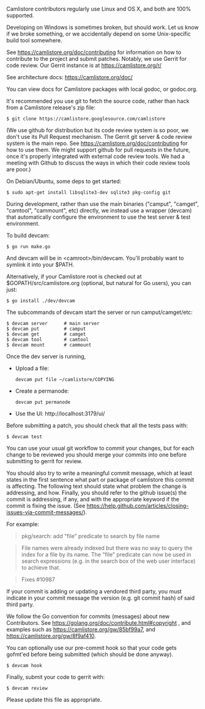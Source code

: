 Camlistore contributors regularly use Linux and OS X, and both are
100% supported.

Developing on Windows is sometimes broken, but should work.  Let us
know if we broke something, or we accidentally depend on some
Unix-specific build tool somewhere.

See https://camlistore.org/doc/contributing for information on how to
contribute to the project and submit patches.  Notably, we use Gerrit
for code review.  Our Gerrit instance is at https://camlistore.org/r/

See architecture docs: https://camlistore.org/doc/

You can view docs for Camlistore packages with local godoc, or
godoc.org.

It's recommended you use git to fetch the source code, rather than
hack from a Camlistore release's zip file:

    $ git clone https://camlistore.googlesource.com/camlistore

(We use github for distribution but its code review system is so poor,
we don't use its Pull Request mechanism. The Gerrit git server & code
review system is the main repo. See
https://camlistore.org/doc/contributing for how to use them.  We might
support github for pull requests in the future, once it's properly
integrated with external code review tools. We had a meeting with Github
to discuss the ways in which their code review tools are poor.)

On Debian/Ubuntu, some deps to get started:

    $ sudo apt-get install libsqlite3-dev sqlite3 pkg-config git

During development, rather than use the main binaries ("camput",
"camget", "camtool", "cammount", etc) directly, we instead use a
wrapper (devcam) that automatically configure the environment to use
the test server & test environment.

To build devcam:

    $ go run make.go

And devcam will be in &lt;camroot&gt;/bin/devcam.  You'll probably want to
symlink it into your $PATH.

Alternatively, if your Camlistore root is checked out at
$GOPATH/src/camlistore.org (optional, but natural for Go users), you
can just:

    $ go install ./dev/devcam

The subcommands of devcam start the server or run camput/camget/etc:

    $ devcam server      # main server
    $ devcam put         # camput
    $ devcam get         # camget
    $ devcam tool        # camtool
    $ devcam mount       # cammount

Once the dev server is running,

- Upload a file:

      devcam put file ~/camlistore/COPYING

- Create a permanode:

      devcam put permanode

- Use the UI: http://localhost:3179/ui/

Before submitting a patch, you should check that all the tests pass with:

    $ devcam test

You can use your usual git workflow to commit your changes, but for each
change to be reviewed you should merge your commits into one before submitting
to gerrit for review.

You should also try to write a meaningful commit message, which at least states
in the first sentence what part or package of camlistore this commit is affecting.
The following text should state what problem the change is addressing, and how.
Finally, you should refer to the github issue(s) the commit is addressing, if any,
and with the appropriate keyword if the commit is fixing the issue. (See
https://help.github.com/articles/closing-issues-via-commit-messages/).

For example:

> pkg/search: add "file" predicate to search by file name

> File names were already indexed but there was no way to query the index for a file
> by its name. The "file" predicate can now be used in search expressions (e.g. in the
> search box of the web user interface) to achieve that.

> Fixes #10987

If your commit is adding or updating a vendored third party, you must indicate
in your commit message the version (e.g. git commit hash) of said third party.

We follow the Go convention for commits (messages) about new Contributors.
See https://golang.org/doc/contribute.html#copyright , and examples such as
https://camlistore.org/gw/85bf99a7, and https://camlistore.org/gw/8f9af410.

You can optionally use our pre-commit hook so that your code gets gofmt'ed
before being submitted (which should be done anyway).

    $ devcam hook

Finally, submit your code to gerrit with:

    $ devcam review

Please update this file as appropriate.
